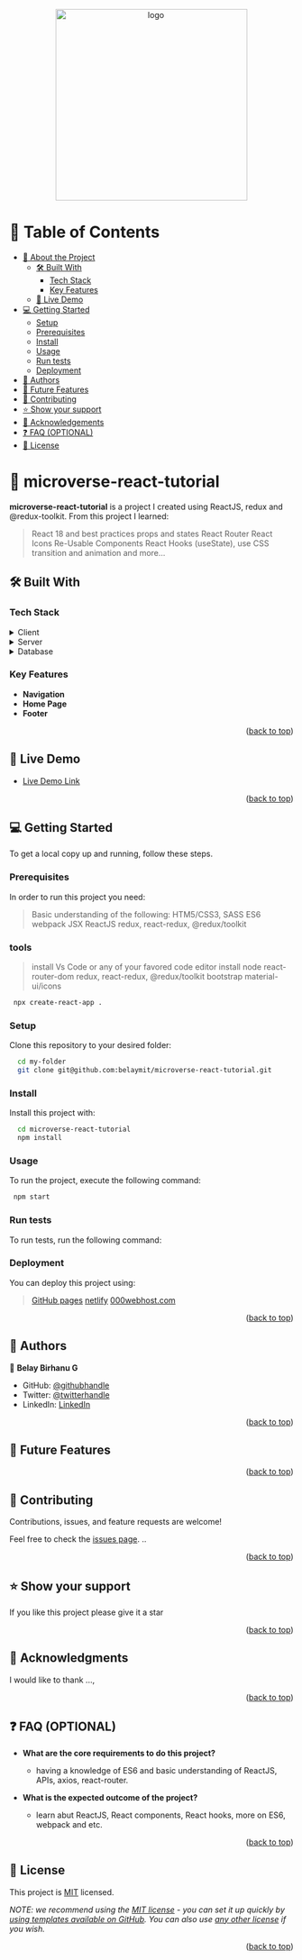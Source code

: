 <a name="readme-top"></a>

<div align="center">
  <!-- You are encouraged to replace this logo with your own! Otherwise you can also remove it. -->
  <img src="src/assets/download.png" alt="logo" width="340"  height="auto" />
  <br/>

</div>

<!-- TABLE OF CONTENTS -->

# 📗 Table of Contents

- [📖 About the Project](#about-project)
  - [🛠 Built With](#built-with)
    - [Tech Stack](#tech-stack)
    - [Key Features](#key-features)
  - [🚀 Live Demo](#live-demo)
- [💻 Getting Started](#getting-started)
  - [Setup](#setup)
  - [Prerequisites](#prerequisites)
  - [Install](#install)
  - [Usage](#usage)
  - [Run tests](#run-tests)
  - [Deployment](#triangular_flag_on_post-deployment)
- [👥 Authors](#authors)
- [🔭 Future Features](#future-features)
- [🤝 Contributing](#contributing)
- [⭐️ Show your support](#support)
- [🙏 Acknowledgements](#acknowledgements)
- [❓ FAQ (OPTIONAL)](#faq)
- [📝 License](#license)

<!-- PROJECT DESCRIPTION -->

# 📖 microverse-react-tutorial
 <a name="about-project"></a>

**microverse-react-tutorial** is a project I created using ReactJS, redux and @redux-toolkit. From this project I learned:

> React 18 and best practices
> props and states
> React Router
> React Icons
> Re-Usable Components
> React Hooks (useState), use
> CSS transition and animation
> and more...

## 🛠 Built With <a name="built-with"></a>

### Tech Stack <a name="tech-stack"></a>

<details>
  <summary>Client</summary>
  <ul>
    <li><a href="https://reactjs.org/">React.js</a></li>
  </ul>
</details>

<details>
  <summary>Server</summary>
  <ul>
    <li><a href="https://expressjs.com/">Express.js</a></li>
  </ul>
</details>

<details>
<summary>Database</summary>
  <ul>
    <li><a href="https://www.postgresql.org/">PostgreSQL</a></li>
  </ul>
</details>

<!-- Features -->

### Key Features <a name="key-features"></a>

- **Navigation**
- **Home Page**
- **Footer**

<p align="right">(<a href="#readme-top">back to top</a>)</p>

<!-- LIVE DEMO -->

## 🚀 Live Demo <a name="live-demo"></a>

- [Live Demo Link](https://yourdeployedapplicationlink.com)

<p align="right">(<a href="#readme-top">back to top</a>)</p>

<!-- GETTING STARTED -->

## 💻 Getting Started <a name="getting-started"></a>

To get a local copy up and running, follow these steps.

### Prerequisites

In order to run this project you need:

> Basic understanding of the following:
> HTM5/CSS3, SASS
> ES6
> webpack
> JSX
> ReactJS
> redux, react-redux, @redux/toolkit

### tools

> install Vs Code or any of your favored code editor
> install node
> react-router-dom
> redux, react-redux, @redux/toolkit 
> bootstrap
> material-ui/icons

```sh
 npx create-react-app .
```

### Setup

Clone this repository to your desired folder:

```sh
  cd my-folder
  git clone git@github.com:belaymit/microverse-react-tutorial.git
```

### Install

Install this project with:

```sh
  cd microverse-react-tutorial
  npm install
```

### Usage

To run the project, execute the following command:

```sh
 npm start
```

### Run tests

To run tests, run the following command:

### Deployment

You can deploy this project using:

> [GitHub pages](https://github.com/belaymit/math-magicians/settings/pages)
> [netlify](https://www.netlify.com/) 
> [000webhost.com](https://www.000webhost.com/)

<p align="right">(<a href="#readme-top">back to top</a>)</p>

<!-- AUTHORS -->

## 👥 Authors <a name="authors"></a>

👤 **Belay Birhanu G**

- GitHub: [@githubhandle](https://github.com/belaymit)
- Twitter: [@twitterhandle](https://twitter.com/2belamit)
- LinkedIn: [LinkedIn](https://www.linkedin.com/in/belay-birhanu-144ba714b/)

<p align="right">(<a href="#readme-top">back to top</a>)</p>

<!-- FUTURE FEATURES -->

## 🔭 Future Features <a name="future-features"></a>

<p align="right">(<a href="#readme-top">back to top</a>)</p>

<!-- CONTRIBUTING -->

## 🤝 Contributing <a name="contributing"></a>

Contributions, issues, and feature requests are welcome!

Feel free to check the [issues page](https://github.com/belaymit/more-on-react-redux/issues/).
..

<p align="right">(<a href="#readme-top">back to top</a>)</p>

<!-- SUPPORT -->

## ⭐️ Show your support <a name="support"></a>

If you like this project please give it a star

<p align="right">(<a href="#readme-top">back to top</a>)</p>

<!-- ACKNOWLEDGEMENTS -->

## 🙏 Acknowledgments <a name="acknowledgements"></a>

I would like to thank ...,

<p align="right">(<a href="#readme-top">back to top</a>)</p>

<!-- FAQ (optional) -->

## ❓ FAQ (OPTIONAL) <a name="faq"></a>

- **What are the core requirements to do this project?**

  - having a knowledge of ES6 and basic understanding of ReactJS, APIs, axios, react-router.

- **What is the expected outcome of the project?**

  - learn abut ReactJS, React components, React hooks, more on ES6, webpack and etc.

<p align="right">(<a href="#readme-top">back to top</a>)</p>

<!-- LICENSE -->

## 📝 License <a name="license"></a>

This project is [MIT](./MIT.md) licensed.

_NOTE: we recommend using the [MIT license](https://choosealicense.com/licenses/mit/) - you can set it up quickly by [using templates available on GitHub](https://docs.github.com/en/communities/setting-up-your-project-for-healthy-contributions/adding-a-license-to-a-repository). You can also use [any other license](https://choosealicense.com/licenses/) if you wish._

<p align="right">(<a href="#readme-top">back to top</a>)</p>
